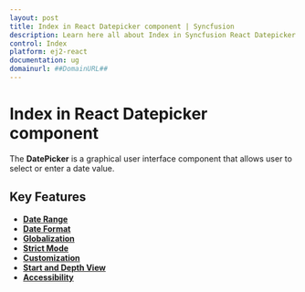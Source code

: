```yaml
---
layout: post
title: Index in React Datepicker component | Syncfusion
description: Learn here all about Index in Syncfusion React Datepicker component of Syncfusion Essential JS 2 and more.
control: Index 
platform: ej2-react
documentation: ug
domainurl: ##DomainURL##
---
```


# Index in React Datepicker component

The **DatePicker** is a graphical user interface component that allows user to select or enter a date value.

## Key Features

* **[Date Range](/datepicker/date-range/)**
* **[Date Format](/datepicker/date-format/)**
* **[Globalization](/datepicker/globalization/)**
* **[Strict Mode](/datepicker/strict-mode/)**
* **[Customization](/datepicker/customization/)**
* **[Start and Depth View](/datepicker/date-views/)**
* **[Accessibility](/datepicker/accessibility/)**
